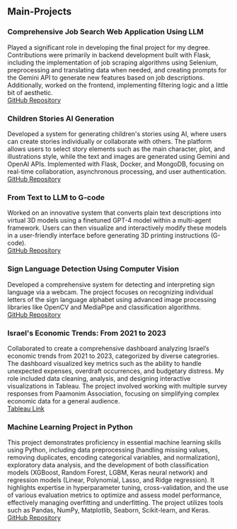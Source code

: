 ## Main-Projects

### Comprehensive Job Search Web Application Using LLM
Played a significant role in developing the final project for my degree. Contributions were primarily in backend development built with Flask, including the implementation of job scraping algorithms using Selenium, preprocessing and translating data when needed, and creating prompts for the Gemini API to generate new features based on job descriptions. Additionally, worked on the frontend, implementing filtering logic and a little bit of aesthetic. <br>
[GitHub Repository](https://github.com/shaik1201/Final-Project)

### Children Stories AI Generation
Developed a system for generating children's stories using AI, where users can create stories individually or collaborate with others. The platform allows users to select story elements such as the main character, plot, and illustrations style, while the text and images are generated using Gemini and OpenAI APIs. Implemented with Flask, Docker, and MongoDB, focusing on real-time collaboration, asynchronous processing, and user authentication. <br>
[GitHub Repository](https://github.com/oren1996/MLOps)

### From Text to LLM to G-code
Worked on an innovative system that converts plain text descriptions into virtual 3D models using a finetuned GPT-4 model within a multi-agent framework. Users can then visualize and interactively modify these models in a user-friendly interface before generating 3D printing instructions (G-code). <br>
[GitHub Repository](https://github.com/oren1996/Text_To_LLM_To_3D)

### Sign Language Detection Using Computer Vision
Developed a comprehensive system for detecting and interpreting sign language via a webcam. The project focuses on recognizing individual letters of the sign language alphabet using advanced image processing libraries like OpenCV and MediaPipe and classification algorithms. <br>
[GitHub Repository](https://github.com/oren1996/SignLanguageDetection)

### Israel's Economic Trends: From 2021 to 2023
Collaborated to create a comprehensive dashboard analyzing Israel’s economic trends from 2021 to 2023, categorized by diverse categrories. The dashboard visualized key metrics such as the ability to handle unexpected expenses, overdraft occurrences, and budgetary distress. My role included data cleaning, analysis, and designing interactive visualizations in Tableau. The project involved working with multiple survey responses from Paamonim Association, focusing on simplifying complex economic data for a general audience. <br>
[Tableau Link](https://public.tableau.com/views/Team21Submission01_10/Dashboard?:language=fr-FR&:sid=&:redirect=auth&:display_count=n&:origin=viz_share_link)

### Machine Learning Project in Python
This project demonstrates proficiency in essential machine learning skills using Python, including data preprocessing (handling missing values, removing duplicates, encoding categorical variables, and normalization), exploratory data analysis, and the development of both classification models (XGBoost, Random Forest, LGBM, Keras neural network) and regression models (Linear, Polynomial, Lasso, and Ridge regression). It highlights expertise in hyperparameter tuning, cross-validation, and the use of various evaluation metrics to optimize and assess model performance, effectively managing overfitting and underfitting. The project utilizes tools such as Pandas, NumPy, Matplotlib, Seaborn, Scikit-learn, and Keras.
[GitHub Repository](https://github.com/oren1996/Classification-RegressionTasks)


